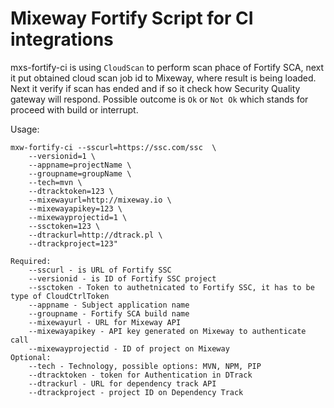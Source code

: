 # Mixeway Fortify Script for CI integrations

mxs-fortify-ci is using `CloudScan` to perform scan phace of Fortify SCA, next it put obtained cloud scan job id to Mixeway,
where result is being loaded. Next it verify if scan has ended and if so it check how Security Quality gateway will respond.
Possible outcome is `Ok` or `Not Ok` which stands for proceed with build or interrupt.

Usage:
```
mxw-fortify-ci --sscurl=https://ssc.com/ssc  \
    --versionid=1 \
    --appname=projectName \
    --groupname=groupName \
    --tech=mvn \
    --dtracktoken=123 \
    --mixewayurl=http://mixeway.io \
    --mixewayapikey=123 \
    --mixewayprojectid=1 \
    --ssctoken=123 \
    --dtrackurl=http://dtrack.pl \
    --dtrackproject=123"

Required:
    --sscurl - is URL of Fortify SSC
    --versionid - is ID of Fortify SSC project
    --ssctoken - Token to authetnicated to Fortify SSC, it has to be type of CloudCtrlToken
    --appname - Subject application name
    --groupname - Fortify SCA build name
    --mixewayurl - URL for Mixeway API
    --mixewayapikey - API key generated on Mixeway to authenticate call
    --mixewayprojectid - ID of project on Mixeway
Optional:
    --tech - Technology, possible options: MVN, NPM, PIP
    --dtracktoken - token for Authentication in DTrack
    --dtrackurl - URL for dependency track API
    --dtrackproject - project ID on Dependency Track
```